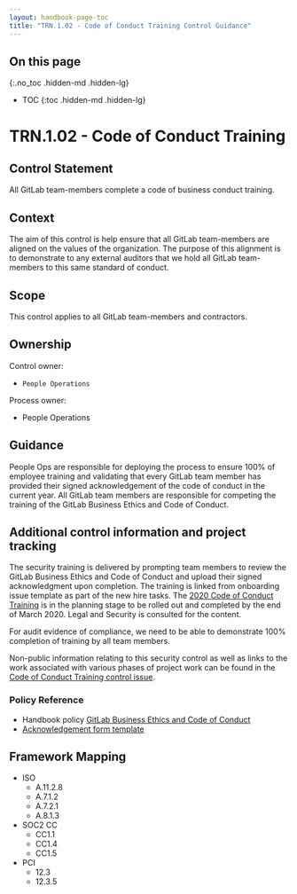 ```yaml
---
layout: handbook-page-toc
title: "TRN.1.02 - Code of Conduct Training Control Guidance"
---
```


## On this page
{:.no_toc .hidden-md .hidden-lg}

- TOC
{:toc .hidden-md .hidden-lg}

# TRN.1.02 - Code of Conduct Training

## Control Statement

All GitLab team-members complete a code of business conduct training.

## Context

The aim of this control is help ensure that all GitLab team-members are aligned on the values of the organization. The purpose of this alignment is to demonstrate to any external auditors that we hold all GitLab team-members to this same standard of conduct.

## Scope

This control applies to all GitLab team-members and contractors.

## Ownership

Control owner: 
* `People Operations`

Process owner: 
* People Operations

## Guidance

People Ops are responsible for deploying the process to ensure 100% of employee training and validating that every GitLab team member has provided their signed acknowledgement of the code of conduct in the current year. All GitLab team members are responsible for competing the training of the GitLab Business Ethics and Code of Conduct.

## Additional control information and project tracking

The security training is delivered by prompting team members to review the GitLab Business Ethics and Code of Conduct and upload their signed acknowledgment upon completion. The training is linked from onboarding issue template as part of the new hire tasks. The [2020 Code of Conduct Training](https://gitlab.com/gitlab-com/people-group/General/issues/591#problem-or-issue-statement) is in the planning stage to be rolled out and completed by the end of March 2020. Legal and Security is consulted for the content. 

For audit evidence of compliance, we need to be able to demonstrate 100% completion of training by all team members.

Non-public information relating to this security control as well as links to the work associated with various phases of project work can be found in the [Code of Conduct Training control issue](https://gitlab.com/gitlab-com/gl-security/compliance/compliance/issues/932).

### Policy Reference

* Handbook policy [GitLab Business Ethics and Code of Conduct](https://about.gitlab.com/handbook/people-group/code-of-conduct/)
* [Acknowledgement form template](https://about.gitlab.com/handbook/people-group/code-of-conduct/#code-of-business-conduct--ethics-acknowledgment-form)

## Framework Mapping

* ISO
  * A.11.2.8
  * A.7.1.2
  * A.7.2.1
  * A.8.1.3
* SOC2 CC
  * CC1.1
  * CC1.4
  * CC1.5
* PCI
  * 12.3
  * 12.3.5
